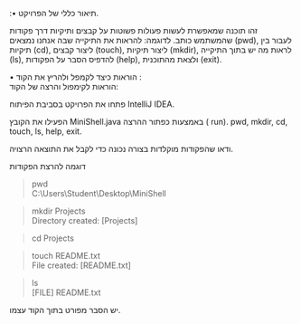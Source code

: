 :• תיאור כללי של הפרויקט.

זהו תוכנה שמאפשרת לעשות פעולות פשוטות על קבצים ותיקיות דרך פקודות שהמשתמש כותב.
לדוגמה: להראות את התיקייה שבה אנחנו נמצאים (pwd),
לעבור בין תיקיות (cd),
ליצור קבצים (touch),
ליצור תיקיות (mkdir),
לראות מה יש בתוך התיקייה (ls),
להדפיס הסבר על הפקודות (help),
ולצאת מהתוכנית (exit).

• הוראות כיצד לקמפל ולהריץ את הקוד :  
הוראות לקימפול והרצה של הקוד:

פתחו את הפרויקט בסביבת הפיתוח IntelliJ IDEA.

הפעילו את הקובץ MiniShell.java באמצעות כפתור ההרצה ( run).
pwd, mkdir, cd, touch, ls, help, exit.

ודאו שהפקודות מוקלדות בצורה נכונה כדי לקבל את התוצאה הרצויה.

דוגמה להרצת הפקודות


> pwd  
C:\Users\Student\Desktop\MiniShell

> mkdir Projects  
Directory created: [Projects]

> cd Projects


> touch README.txt  
File created: [README.txt]

> ls  
[FILE] README.txt


יש הסבר מפורט בתוך הקוד עצמו.
